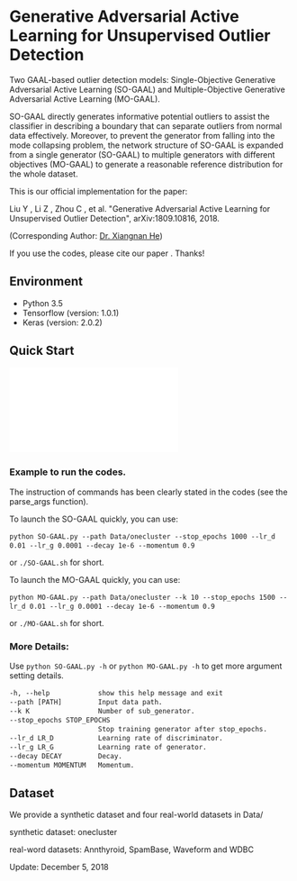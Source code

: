 # Generative Adversarial Active Learning for Unsupervised Outlier Detection
Two GAAL-based outlier detection models: Single-Objective Generative Adversarial Active Learning (SO-GAAL) and Multiple-Objective Generative Adversarial Active Learning (MO-GAAL).

SO-GAAL directly generates informative potential outliers to assist the classifier in describing a boundary that can separate outliers from normal data effectively. Moreover, to prevent the generator from falling into the mode collapsing problem, the network structure of SO-GAAL is expanded from a single generator (SO-GAAL) to multiple generators with different objectives (MO-GAAL) to generate a reasonable reference distribution for the whole dataset.

This is our official implementation for the paper:

Liu Y , Li Z , Zhou C , et al. "Generative Adversarial Active Learning for Unsupervised Outlier Detection",	arXiv:1809.10816, 2018.

(Corresponding Author: [Dr. Xiangnan He](http://www.comp.nus.edu.sg/~xiangnan/))

If you use the codes, please cite our paper . Thanks!

## Environment
- Python 3.5
- Tensorflow (version: 1.0.1)
- Keras (version: 2.0.2)

## Quick Start
![figure](./figure.pdf)

### Example to run the codes.
The instruction of commands has been clearly stated in the codes (see the parse_args function).

To launch the SO-GAAL quickly, you can use:
```
python SO-GAAL.py --path Data/onecluster --stop_epochs 1000 --lr_d 0.01 --lr_g 0.0001 --decay 1e-6 --momentum 0.9
```
or `./SO-GAAL.sh`  for short.


To launch the MO-GAAL quickly, you can use:
```
python MO-GAAL.py --path Data/onecluster --k 10 --stop_epochs 1500 --lr_d 0.01 --lr_g 0.0001 --decay 1e-6 --momentum 0.9
```
or `./MO-GAAL.sh`  for short.

### More Details:
Use `python SO-GAAL.py -h` or `python MO-GAAL.py -h` to get more argument setting details.

```shell
-h, --help            show this help message and exit
--path [PATH]         Input data path.
--k K                 Number of sub_generator.
--stop_epochs STOP_EPOCHS
                      Stop training generator after stop_epochs.
--lr_d LR_D           Learning rate of discriminator.
--lr_g LR_G           Learning rate of generator.
--decay DECAY         Decay.
--momentum MOMENTUM   Momentum.
```

## Dataset
We provide a synthetic dataset and four real-world datasets in Data/

synthetic dataset: onecluster

real-word datasets: Annthyroid, SpamBase, Waveform and WDBC

Update: December 5, 2018

